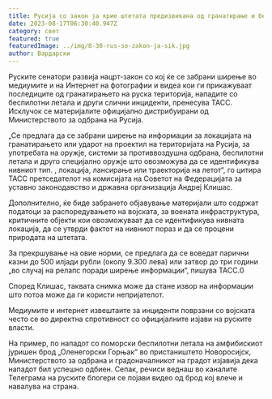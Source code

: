 ```yaml
---
title: Русија со закон ја крие штетата предизвикана од гранатирање и беспилотни летала
date: 2023-08-17T06:30:40.947Z
category: свет
featured: true
featuredImage: ../img/8-30-rus-so-zakon-ja-sik.jpg
author: Вардарски
---
```

Руските сенатори развија нацрт-закон со кој ќе се забрани ширење во медиумите и на Интернет на фотографии и видеа кои ги прикажуваат последиците од гранатирањето на руска територија, нападите со беспилотни летала и други слични инциденти, пренесува ТАСС. Исклучок се материјалите официјално дистрибуирани од Министерството за одбрана на Русија.

„Се предлага да се забрани ширење на информации за локацијата на гранатирањето или ударот на проектил на територијата на Русија, за употребата на оружје, системи за противвоздушна одбрана, беспилотни летала и друго специјално оружје што овозможува да се идентификува нивниот тип. , локација, лансирање или траекторија на летот“, го цитира ТАСС претседателот на комисијата на Советот на Федерацијата за уставно законодавство и државна организација Андреј Клишас.

Дополнително, ќе биде забрането објавување материјали што содржат податоци за распоредувањето на војската, за воената инфраструктура, критичните објекти кои овозможуваат да се идентификува нивната локација, да се утврди фактот на нивниот пораз и да се процени природата на штетата.

За прекршување на овие норми, се предлага да се воведат парични казни до 500 илјади рубли (околу 9.300 лева) или затвор до три години „во случај на релапс поради ширење информации“, пишува ТАСС.0

Според Клишас, таквата снимка може да стане извор на информации што потоа може да ги користи непријателот.

Медиумите и интернет извештаите за инциденти поврзани со војската често се во директна спротивност со официјалните изјави на руските власти.

На пример, по нападот со поморски беспилотни летала на амфибискиот јуришен брод „Оленегорски Горњак“ во пристаништето Новоросијск, Министерството за одбрана и градоначалникот на градот изјавија дека нападот бил успешно одбиен. Сепак, речиси веднаш во каналите Телеграма на руските блогери се појави видео од брод кој влече и навалува на страна.